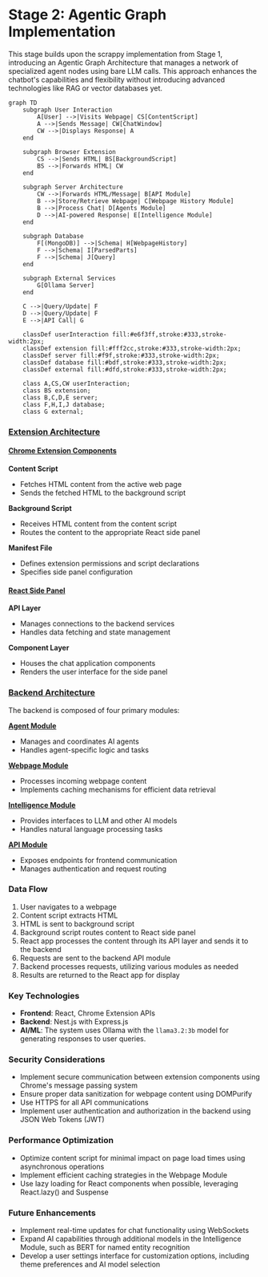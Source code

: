 # Stage 2: Agentic Graph Implementation

This stage builds upon the scrappy implementation from Stage 1, introducing an Agentic Graph Architecture that manages a network of specialized agent nodes using bare LLM calls. This approach enhances the chatbot's capabilities and flexibility without introducing advanced technologies like RAG or vector databases yet.

```mermaid
graph TD
    subgraph User Interaction
        A[User] -->|Visits Webpage| CS[ContentScript]
        A -->|Sends Message| CW[ChatWindow]
        CW -->|Displays Response| A
    end

    subgraph Browser Extension
        CS -->|Sends HTML| BS[BackgroundScript]
        BS -->|Forwards HTML| CW
    end

    subgraph Server Architecture
        CW -->|Forwards HTML/Message| B[API Module]
        B -->|Store/Retrieve Webpage| C[Webpage History Module]
        B -->|Process Chat| D[Agents Module]
        D -->|AI-powered Response| E[Intelligence Module]
    end

    subgraph Database
        F[(MongoDB)] -->|Schema| H[WebpageHistory]
        F -->|Schema| I[ParsedParts]
        F -->|Schema| J[Query]
    end

    subgraph External Services
        G[Ollama Server]
    end

    C -->|Query/Update| F
    D -->|Query/Update| F
    E -->|API Call| G

    classDef userInteraction fill:#e6f3ff,stroke:#333,stroke-width:2px;
    classDef extension fill:#fff2cc,stroke:#333,stroke-width:2px;
    classDef server fill:#f9f,stroke:#333,stroke-width:2px;
    classDef database fill:#bdf,stroke:#333,stroke-width:2px;
    classDef external fill:#dfd,stroke:#333,stroke-width:2px;

    class A,CS,CW userInteraction;
    class BS extension;
    class B,C,D,E server;
    class F,H,I,J database;
    class G external;
```

### [Extension Architecture](./client/overview.md)

#### [Chrome Extension Components](./client/ExtentionComponent.md)

**Content Script**
- Fetches HTML content from the active web page
- Sends the fetched HTML to the background script

**Background Script**
- Receives HTML content from the content script
- Routes the content to the appropriate React side panel

**Manifest File**
- Defines extension permissions and script declarations
- Specifies side panel configuration

#### [React Side Panel](./client/ExtentionComponent.md)

**API Layer**
- Manages connections to the backend services
- Handles data fetching and state management

**Component Layer**
- Houses the chat application components
- Renders the user interface for the side panel

### [Backend Architecture](./server/overview.md)

The backend is composed of four primary modules:

**[Agent Module](./server/agents/overview.md)**
- Manages and coordinates AI agents
- Handles agent-specific logic and tasks

**[Webpage Module](./server/webpage/overview.md)**
- Processes incoming webpage content
- Implements caching mechanisms for efficient data retrieval

**[Intelligence Module](./server/intelligence/overview.md)**
- Provides interfaces to LLM and other AI models
- Handles natural language processing tasks

**[API Module](./server/api/overview.md)**
- Exposes endpoints for frontend communication
- Manages authentication and request routing

### Data Flow

1. User navigates to a webpage
2. Content script extracts HTML
3. HTML is sent to background script
4. Background script routes content to React side panel
5. React app processes the content through its API layer and sends it to the backend
6. Requests are sent to the backend API module
7. Backend processes requests, utilizing various modules as needed
8. Results are returned to the React app for display

### Key Technologies

- **Frontend**: React, Chrome Extension APIs
- **Backend**: Nest.js with Express.js
- **AI/ML**: The system uses Ollama with the `llama3.2:3b` model for generating responses to user queries.

### Security Considerations

- Implement secure communication between extension components using Chrome's message passing system
- Ensure proper data sanitization for webpage content using DOMPurify
- Use HTTPS for all API communications
- Implement user authentication and authorization in the backend using JSON Web Tokens (JWT)

### Performance Optimization

- Optimize content script for minimal impact on page load times using asynchronous operations
- Implement efficient caching strategies in the Webpage Module
- Use lazy loading for React components when possible, leveraging React.lazy() and Suspense

### Future Enhancements

- Implement real-time updates for chat functionality using WebSockets
- Expand AI capabilities through additional models in the Intelligence Module, such as BERT for named entity recognition
- Develop a user settings interface for customization options, including theme preferences and AI model selection